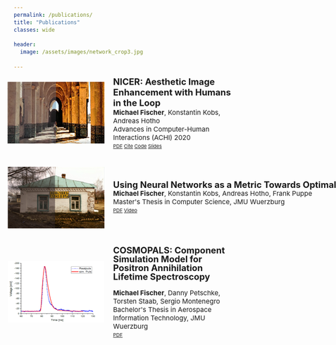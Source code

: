 ```yaml
---
permalink: /publications/
title: "Publications"
classes: wide

header:
  image: /assets/images/network_crop3.jpg

---
```


[comment]: <> (recommended format for thumbnails: 220 x 140 )
[comment]: <> (https://mmistakes.github.io/minimal-mistakes/docs/utility-classes/)
[comment]: <> (https://techforluddites.com/replacing-list-bullets-with-images-using-css/)

<ul>
   <li style="display: flex; justify-content: left; align-items: center; margin: 0 0 0 -38px;">
      <img src='/assets/images/nicer_thumb2.png' style=""/>
      <p style="margin: 0 0 0 20px;"> <span style="font-size: 20px;"><b>NICER: Aesthetic Image Enhancement with Humans in the Loop</b></span> <br> 
                                      <span style="font-size: 15px;"><b>Michael Fischer</b>, 
<a style="text-decoration:none; color:inherit;" href="https://www.informatik.uni-wuerzburg.de/datascience/staff/kobs">Konstantin Kobs</a>, 
<a style="text-decoration:none; color:inherit;" href="https://www.informatik.uni-wuerzburg.de/datascience/staff/hotho">Andreas Hotho</a> </span> <br>
                                      <span style="font-size: 15px;">Advances in Computer-Human Interactions (ACHI) 2020 <br></span> 
                                      <span style="font-size: 11px;">
<a style="color:inherit;" href="https://arxiv.org/abs/2012.01778">PDF</a>
<a style="color:inherit;" href="https://github.com/mr-Mojo/NICER#bibtex">Cite</a>
<a style="color:inherit;" href="https://github.com/mr-Mojo/NICER">Code</a>
<a style="color:inherit;" href="https://pdfs.semanticscholar.org/cfd1/c8d27b6b2d729ff6cd06c07726c1a1adc1b9.pdf">Slides</a>
</span> </p>
   </li>

   <li style="display: flex; justify-content: left; align-items: center; margin: 40px 0 0 -38px;">
       <img src='/assets/images/thumb_msc2.png' style=""/>
       <p style="margin: 0 0 0 20px;"> <span style="font-size: 20px; line-height: .4em; white-space:nowrap"><b>Using Neural Networks as a Metric Towards Optimal Automated Image Enhancement</b></span> <br>
<span style="font-size: 15px;"><b>Michael Fischer</b>, 
<a style="text-decoration:none; color:inherit;" href="https://www.informatik.uni-wuerzburg.de/datascience/staff/kobs">Konstantin Kobs</a>, 
<a style="text-decoration:none; color:inherit;" href="https://www.informatik.uni-wuerzburg.de/datascience/staff/hotho">Andreas Hotho</a>, 
<a style="text-decoration:none; color:inherit;" href="https://www.informatik.uni-wuerzburg.de/is/mitarbeiter/puppe-frank">Frank Puppe</a></span> <br>
                                      <span style="font-size: 15px;">Master's Thesis in Computer Science, JMU Wuerzburg</span> <br> 
                                      <span style="font-size: 11px;">
<a style="color:inherit;" href="/assets/msc_thesis.pdf" download="msc_michaelFischer.pdf">PDF</a>
<a style="color:inherit;" href="https://www.youtube.com/watch?v=7DkAy7NYcu0">Video</a>
</span> </p>
   </li>

   <li style="display: flex; justify-content: left; align-items: center; margin: 40px 0 0 -38px;">
       <img src='/assets/images/thumb_bsc.png' style=""/>
       <p style="margin: 0 0 0 20px;"> <span style="font-size: 20px; display: block; line-height: 20px"><b>COSMOPALS: Component Simulation Model for Positron Annihilation Lifetime Spectroscopy</b></span> 
       <br style="display: block; margin-top: -3px">
<span style="font-size: 15px;"><b>Michael Fischer</b>, 
Danny Petschke,  
<a style="text-decoration:none; color:inherit;" href="https://www.chemie.uni-wuerzburg.de/matsyn/mitarbeiter/wissenschaftliches-personal/dr-habil-torsten-em-staab/">Torsten Staab</a>, 
<a style="text-decoration:none; color:inherit;" href="https://www.informatik.uni-wuerzburg.de/aerospaceinfo/mitarbeiter/montenegro/">Sergio Montenegro</a></span> 

<br style="display: block; margin-top: -3px">
                                      <span style="font-size: 15px;">Bachelor's Thesis in Aerospace Information Technology, JMU Wuerzburg</span> 
<br style="display: block; margin-top: -3px"> 
                                      <span style="font-size: 11px;">
<a style="color:inherit;" href="/assets/bsc_thesis.pdf" download="bsc_michaelFischer.pdf">PDF</a>

</span> </p>
   </li>
</ul>


[comment]: <> (TODO: nicer, nicer slides, master thesis, bachelor thesis, all with thumbnails, link to git, download)


[comment]: <> (output: )

[comment]: <> (  html_document:)

[comment]: <> (     css: /assets/css/bulletpts.css)

[comment]: <> (     self_contained: no)

